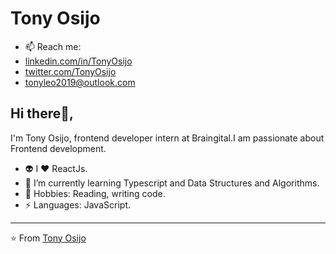 # Tony Osijo

- 📫 Reach me: 
- [linkedin.com/in/TonyOsijo](https://www.linkedin.com/in/Tony-Osijo/)
- [twitter.com/TonyOsijo](https://twitter.com/TonyOsijo)
- [tonyleo2019@outlook.com](mailto:tonyleo2019@outlook.com)

## Hi there👋, 
I'm Tony Osijo, frontend developer intern at Braingital.I am passionate about Frontend development.


- 👽 I ❤️ ReactJs.
- 🌱 I’m currently learning Typescript and Data Structures and Algorithms.
- 💬 Hobbies: Reading, writing code.
- ⚡ Languages: JavaScript.


---

⭐️ From [Tony Osijo](http://www.github.com/Lamarr99)

